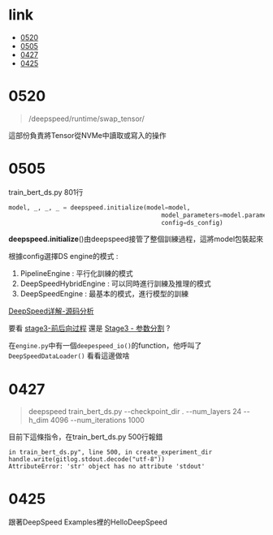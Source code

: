 # link
- [0520](./DailyNote.md#0520)
- [0505](./DailyNote.md#0505)
- [0427](./DailyNote.md#0427)
- [0425](./DailyNote.md#0425)

# 0520
> /deepspeed/runtime/swap_tensor/

這部份負責將Tensor從NVMe中讀取或寫入的操作

# 0505

train_bert_ds.py 801行
```python
model, _, _, _ = deepspeed.initialize(model=model,
                                          model_parameters=model.parameters(),
                                          config=ds_config)
```            
**deepspeed.initialize**()由deepspeed接管了整個訓練過程，這將model包裝起來

根據config選擇DS engine的模式 :
1. PipelineEngine : 平行化訓練的模式
2. DeepSpeedHybridEngine : 可以同時進行訓練及推理的模式
3. DeepSpeedEngine : 最基本的模式，進行模型的訓練

[DeepSpeed详解-源码分析](https://www.zhangzhenhu.com/deepspeed/%E5%9F%BA%E7%A1%80%E7%9F%A5%E8%AF%86.html)


要看
[stage3-前后向过程](https://www.zhangzhenhu.com/deepspeed/stage3-%E5%89%8D%E5%90%8E%E5%90%91%E8%BF%87%E7%A8%8B.html)
還是
[Stage3 - 参数分割](https://www.zhangzhenhu.com/deepspeed/stage3-%E5%8F%82%E6%95%B0%E5%88%86%E5%89%B2.html)
?

在`engine.py`中有一個`deepespeed_io()`的function，他呼叫了`DeepSpeedDataLoader()`
看看這邊做啥


# 0427

> deepspeed train_bert_ds.py --checkpoint_dir . --num_layers 24 --h_dim 4096 --num_iterations 1000

目前下這條指令，在train_bert_ds.py 500行報錯

```
in train_bert_ds.py", line 500, in create_experiment_dir
handle.write(gitlog.stdout.decode("utf-8")) 
AttributeError: 'str' object has no attribute 'stdout'
```



# 0425
跟著DeepSpeed Examples裡的HelloDeepSpeed
